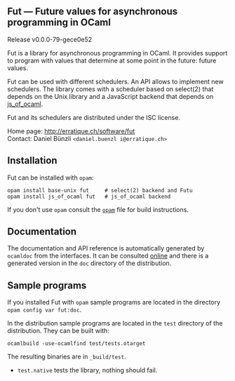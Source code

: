 Fut — Future values for asynchronous programming in OCaml
-------------------------------------------------------------------------------
Release v0.0.0-79-gece0e52

Fut is a library for asynchronous programming in OCaml. It provides
support to program with values that determine at some point in the
future: future values.

Fut can be used with different schedulers. An API allows to implement
new schedulers. The library comes with a scheduler based on select(2)
that depends on the Unix library and a JavaScript backend that depends
on [js_of_ocaml][1].

Fut and its schedulers are distributed under the ISC license.

Home page: http://erratique.ch/software/fut    
Contact: Daniel Bünzli `<daniel.buenzl i@erratique.ch>`

[1]: http://ocsigen.org/js_of_ocaml/


## Installation

Fut can be installed with `opam`:

    opam install base-unix fut     # select(2) backend and Futu
    opam install js_of_ocaml fut   # js_of_ocaml backend 

If you don't use `opam` consult the [`opam`](opam) file for build
instructions.


## Documentation

The documentation and API reference is automatically generated by
`ocamldoc` from the interfaces. It can be consulted [online][3]
and there is a generated version in the `doc` directory of the 
distribution. 

[3]: http://erratique.ch/software/fut/doc/Fut


## Sample programs

If you installed Fut with `opam` sample programs are located in
the directory `opam config var fut:doc`. 

In the distribution sample programs are located in the `test`
directory of the distribution. They can be built with:

    ocamlbuild -use-ocamlfind test/tests.otarget

The resulting binaries are in `_build/test`.

- `test.native` tests the library, nothing should fail.
